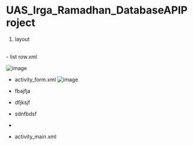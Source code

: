 # UAS_Irga_Ramadhan_DatabaseAPIProject

1. layout
<br>
   - list row.xml
  
   ![image](https://github.com/IrgaRamadhanPutra/UAS_Irga_Ramadhan_DatabaseAPIProject/assets/101645216/bac413bb-3d2d-47e4-827a-959ea0307d5f)
<br>


  
   - activity_form.xml
     ![image](https://github.com/IrgaRamadhanPutra/UAS_Irga_Ramadhan_DatabaseAPIProject/assets/101645216/da77019c-2724-49c6-81c8-603ea8966f5c)

   - fbajfja
   - dfjksjf
   - sdnfbdsf
   - 
   - activity_main.xml
  


